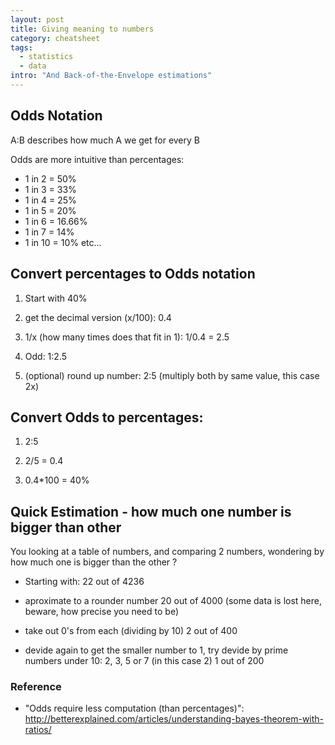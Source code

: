 ```yaml
---
layout: post
title: Giving meaning to numbers
category: cheatsheet
tags:
  - statistics
  - data
intro: "And Back-of-the-Envelope estimations"
---
```


## Odds Notation

A:B describes how much A we get for every B

Odds are more intuitive than percentages:

- 1 in 2  = 50%
- 1 in 3  = 33%
- 1 in 4  = 25%
- 1 in 5  = 20%
- 1 in 6  = 16.66%
- 1 in 7  = 14%
- 1 in 10 = 10%
etc...

## Convert percentages to Odds notation

1. Start with 40%

2. get the decimal version (x/100): 0.4

3. 1/x (how many times does that fit in 1): 1/0.4 = 2.5

4. Odd: 1:2.5

5. (optional) round up number: 2:5 (multiply both by same value, this case 2x)

## Convert Odds to percentages:

1. 2:5

2. 2/5 = 0.4

3. 0.4*100 = 40%


## Quick Estimation - how much one number is bigger than other

You looking at a table of numbers, and comparing 2 numbers, wondering by how much one is bigger than the other ?

- Starting with:
22 out of 4236

- aproximate to a rounder number
20 out of 4000
(some data is lost here, beware, how precise you need to be)

- take out 0's from each (dividing by 10)
2 out of 400

- devide again to get the smaller number to 1, try devide by prime numbers under 10: 2, 3, 5 or 7
(in this case 2)
1 out of 200

### Reference

- "Odds require less computation (than percentages)": http://betterexplained.com/articles/understanding-bayes-theorem-with-ratios/

